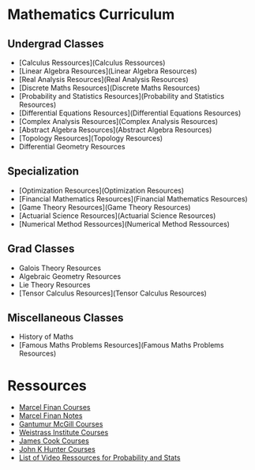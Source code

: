 # Mathematics Curriculum

## Undergrad Classes

- [Calculus Ressources](Calculus Ressources)
- [Linear Algebra Resources](Linear Algebra Resources)
- [Real Analysis Resources](Real Analysis Resources)
- [Discrete Maths Resources](Discrete Maths Resources)
- [Probability and Statistics Resources](Probability and Statistics Resources)
- [Differential Equations Resources](Differential Equations Resources)
- [Complex Analysis Resources](Complex Analysis Resources)
- [Abstract Algebra Resources](Abstract Algebra Resources)
- [Topology Resources](Topology Resources)
- Differential Geometry Resources

## Specialization

- [Optimization Resources](Optimization Resources)
- [Financial Mathematics Resources](Financial Mathematics Resources)
- [Game Theory Resources](Game Theory Resources)
- [Actuarial Science Resources](Actuarial Science Resources)
- [Numerical Method Ressources](Numerical Method Ressources)

## Grad Classes

- Galois Theory Resources
- Algebraic Geometry Resources
- Lie Theory Resources
- [Tensor Calculus Resources](Tensor Calculus Resources)

## Miscellaneous Classes

- History of Maths
- [Famous Maths Problems Resources](Famous Maths Problems Resources)


# Ressources

- [Marcel Finan Courses](https://faculty.atu.edu/mfinan/classes.html)
- [Marcel Finan Notes](https://faculty.atu.edu/mfinan/nnotes.html)
- [Gantumur McGill Courses](https://www.math.mcgill.ca/gantumur/teaching.html)
- [Weistrass Institute Courses](https://www.wias-berlin.de/people/john/LEHRE/lehrealt.html)
- [James Cook Courses](http://www.supermath.info/index.html)
- [John K Hunter Courses](https://www.math.ucdavis.edu/~hunter/teaching.html)
- [List of Video Ressources for Probability and Stats](http://web2.uwindsor.ca/math/hlynka/statcourses.html)

